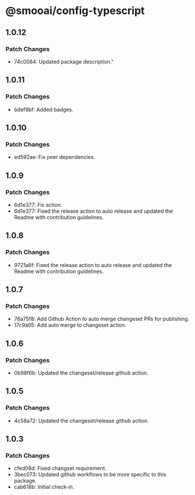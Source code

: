 # @smooai/config-typescript

## 1.0.12

### Patch Changes

- 74c0084: Updated package description."

## 1.0.11

### Patch Changes

- bdef8bf: Added badges.

## 1.0.10

### Patch Changes

- ed592ae: Fix peer dependencies.

## 1.0.9

### Patch Changes

- 6d1e377: Fix action.
- 6d1e377: Fixed the release action to auto release and updated the Readme with contribution guidelines.

## 1.0.8

### Patch Changes

- 9721a6f: Fixed the release action to auto release and updated the Readme with contribution guidelines.

## 1.0.7

### Patch Changes

- 76a75f8: Add Github Action to auto merge changeset PRs for publishing.
- 17c9a05: Add auto merge to changeset action.

## 1.0.6

### Patch Changes

- 0b98f6b: Updated the changeset/release github action.

## 1.0.5

### Patch Changes

- 4c58a72: Updated the changeset/release github action.

## 1.0.3

### Patch Changes

- cfed08d: Fixed changset requirement.
- 3bec073: Updated github workflows to be more specific to this package.
- cab618b: Initial check-in.
